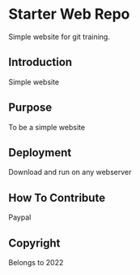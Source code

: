 # Starter Web Repo

Simple website for git training.

## Introduction

Simple website

## Purpose

To be a simple website

## Deployment

Download and run on any webserver

## How To Contribute

Paypal

## Copyright

Belongs to 2022